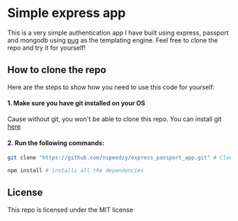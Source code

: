 # Simple express app

This is a very simple authentication app I have built using express, passport and mongodb using [pug](http://pugjs.org) as the templating engine. Feel free to clone the repo and try it for yourself!

## How to clone the repo

Here are the steps to show how you need to use this code for yourself:

#### 1. Make sure you have git installed on your OS

Cause without git, you won't be able to clone this repo. You can install git [here](https://git-scm.com/download/)

#### 2. Run the following commands:
```bash
git clone "https://github.com/nspeedzy/express_passport_app.git" # Clones it to your system

npm install # installs all the dependencies 
```

## License

This repo is licensed under the MIT license